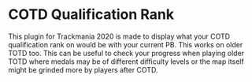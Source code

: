 # COTD Qualification Rank

This plugin for Trackmania 2020 is made to display what your COTD qualification rank
on would be with your current PB. This works on older TOTD too. This can be useful to check your
progress when playing older TOTD where medals may be of different difficulty levels or
the map itself might be grinded more by players after COTD.

